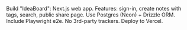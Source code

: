 Build "IdeaBoard": Next.js web app. Features: sign-in, create notes with tags, search, public share page.
Use Postgres (Neon) + Drizzle ORM. Include Playwright e2e. No 3rd-party trackers. Deploy to Vercel.
